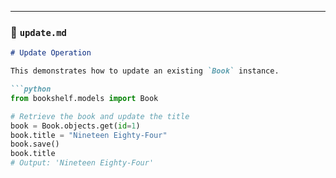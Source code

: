 
---

### 📄 `update.md`
```markdown
# Update Operation

This demonstrates how to update an existing `Book` instance.

```python
from bookshelf.models import Book

# Retrieve the book and update the title
book = Book.objects.get(id=1)
book.title = "Nineteen Eighty-Four"
book.save()
book.title
# Output: 'Nineteen Eighty-Four'